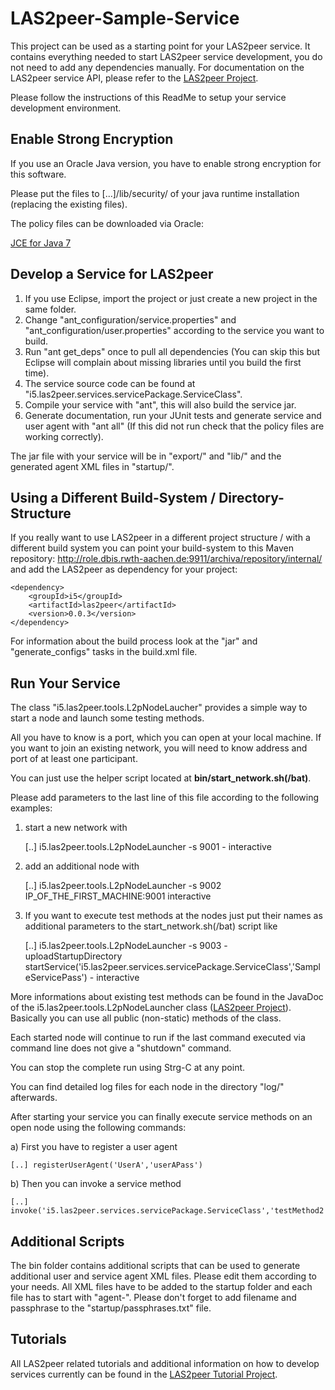 LAS2peer-Sample-Service
=======================

This project can be used as a starting point for your LAS2peer service. It contains everything needed to start LAS2peer service development,
you do not need to add any dependencies manually.
For documentation on the LAS2peer service API, please refer to the [LAS2peer Project](https://github.com/rwth-acis/las2peer/).

Please follow the instructions of this ReadMe to setup your service development environment.


Enable Strong Encryption
-----------------------

If you use an Oracle Java version, you have to enable strong encryption for this software.

Please put the files to [...]/lib/security/ of your java runtime installation (replacing the existing files).

The policy files can be downloaded via Oracle:

[JCE for Java 7](http://www.oracle.com/technetwork/java/javase/downloads/jce-7-download-432124.html "JCE-7")


Develop a Service for LAS2peer
-------------------------------------

1. If you use Eclipse, import the project or just create a new project in the same folder.  
2. Change "ant_configuration/service.properties" and "ant_configuration/user.properties" according to the service you want to build.  
3. Run "ant get_deps" once to pull all dependencies (You can skip this but Eclipse will complain about missing libraries until you build the first time).  
4. The service source code can be found at "i5.las2peer.services.servicePackage.ServiceClass".  
5. Compile your service with "ant", this will also build the service jar.  
6. Generate documentation, run your JUnit tests and generate service and user agent with "ant all" (If this did not run check that the policy files are working correctly).  

The jar file with your service will be in "export/" and "lib/" and the generated agent XML files in "startup/".


Using a Different Build-System / Directory-Structure
-------------------------------------------------

If you really want to use LAS2peer in a different project structure / with a different build system you can point your build-system to this
Maven repository: http://role.dbis.rwth-aachen.de:9911/archiva/repository/internal/ and add the LAS2peer as dependency for your project:

```
<dependency>
    <groupId>i5</groupId>
    <artifactId>las2peer</artifactId>
    <version>0.0.3</version>
</dependency>
```

For information about the build process look at the "jar" and "generate_configs" tasks in the build.xml file.


Run Your Service
----------------------------------------

The class "i5.las2peer.tools.L2pNodeLaucher" provides a simple way to start a node and launch some testing methods.

All you have to know is a port, which you can open at your local machine.
If you want to join an existing network, you will need to know address and port of at least one participant.

You can just use the helper script located at **bin/start_network.sh(/bat)**.

Please add parameters to the last line of this file according to the following examples:  

1) start a new network with  

    [..] i5.las2peer.tools.L2pNodeLauncher -s 9001 - interactive

2) add an additional node with 

    [..] i5.las2peer.tools.L2pNodeLauncher -s 9002 IP_OF_THE_FIRST_MACHINE:9001 interactive

3) If you want to execute test methods at the nodes just put their names as additional parameters to the start_network.sh(/bat) script like  

    [..] i5.las2peer.tools.L2pNodeLauncher -s 9003 - uploadStartupDirectory startService('i5.las2peer.services.servicePackage.ServiceClass','SampleServicePass') - interactive

More informations about existing test methods can be found in the JavaDoc of the i5.las2peer.tools.L2pNodeLauncher class ([LAS2peer Project](https://github.com/rwth-acis/las2peer/)).
Basically you can use all public (non-static) methods of the class.

Each started node will continue to run if the last command executed via command line does not give a "shutdown" command.

You can stop the complete run using Strg-C at any point.

You can find detailed log files for each node in the directory "log/" afterwards.

After starting your service you can finally execute service methods on an open node using the following commands:


a) First you have to register a user agent

    [..] registerUserAgent('UserA','userAPass')

b) Then you can invoke a service method 

    [..] invoke('i5.las2peer.services.servicePackage.ServiceClass','testMethod2','xyz')

Additional Scripts
----------------

The bin folder contains additional scripts that can be used to generate additional user and service agent XML files.
Please edit them according to your needs. All XML files have to be added to the startup folder and each file has to start with "agent-".
Please don't forget to add filename and passphrase to the "startup/passphrases.txt" file.  

Tutorials
----------------

All LAS2peer related tutorials and additional information on how to develop services currently can be found in the [LAS2peer Tutorial Project](https://github.com/rwth-acis/LAS2peer-Tutorial-Project/).
